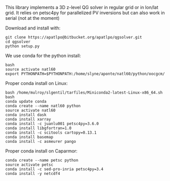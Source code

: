 
This library implements a 3D z-level QG solver in regular grid or in lon/lat 
grid.
It relies on petsc4py for parallelized PV inversions but can also work in serial
(not at the moment)

Download and install with:
```
git clone https://apatlpo@bitbucket.org/apatlpo/qgsolver.git
cd qgsolver
python setup.py
```


We use conda for the python install:
```
bash
source activate natl60
export PYTHONPATH=$PYTHONPATH:/home/slyne/aponte/natl60/python/oocgcm/
```

Proper conda install on Linux:
```
bash /home/mulroy/slgentil/tarfiles/Miniconda2-latest-Linux-x86_64.sh
bash
conda update conda
conda create --name natl60 python
source activate natl60
conda install dask
conda install xarray
conda install -c juanlu001 petsc4py=3.6.0
conda install libgfortran=1.0
conda install -c scitools cartopy=0.13.1
conda install basemap
conda install -c asmeurer pango
```

Proper conda install on Caparmor:
```
conda create --name petsc python
source activate petsc
conda install -c sed-pro-inria petsc4py=3.4
conda install -y netcdf4
```
